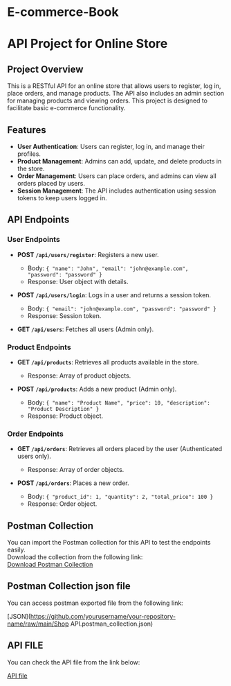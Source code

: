 # E-commerce-Book

# API Project for Online Store


## Project Overview

This is a RESTful API for an online store that allows users to register, log in, place orders, and manage products. The API also includes an admin section for managing products and viewing orders. This project is designed to facilitate basic e-commerce functionality.

## Features

- **User Authentication**: Users can register, log in, and manage their profiles.
- **Product Management**: Admins can add, update, and delete products in the store.
- **Order Management**: Users can place orders, and admins can view all orders placed by users.
- **Session Management**: The API includes authentication using session tokens to keep users logged in.

## API Endpoints

### User Endpoints

- **POST `/api/users/register`**: Registers a new user.  
    - Body: `{ "name": "John", "email": "john@example.com", "password": "password" }`
    - Response: User object with details.

- **POST `/api/users/login`**: Logs in a user and returns a session token.  
    - Body: `{ "email": "john@example.com", "password": "password" }`
    - Response: Session token.

- **GET `/api/users`**: Fetches all users (Admin only).

### Product Endpoints

- **GET `/api/products`**: Retrieves all products available in the store.  
    - Response: Array of product objects.

- **POST `/api/products`**: Adds a new product (Admin only).  
    - Body: `{ "name": "Product Name", "price": 10, "description": "Product Description" }`
    - Response: Product object.

### Order Endpoints

- **GET `/api/orders`**: Retrieves all orders placed by the user (Authenticated users only).  
    - Response: Array of order objects.

- **POST `/api/orders`**: Places a new order.  
    - Body: `{ "product_id": 1, "quantity": 2, "total_price": 100 }`
    - Response: Order object.

## Postman Collection

You can import the Postman collection for this API to test the endpoints easily.  
Download the collection from the following link:  
[Download Postman Collection](https://documenter.getpostman.com/view/40192073/2sAYBa9pSV)

## Postman Collection json file 

You can access postman exported file from the following link:  

[JSON](https://github.com/yourusername/your-repository-name/raw/main/Shop API.postman_collection.json)

## API FILE

You can check the API file from the link below:

[API file](https://github.com/mukulnagar25/E-commerce-Book/raw/main/api.php)

